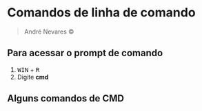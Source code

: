 # Comandos de linha de comando 
> André Nevares &copy;  
## Para acessar o prompt de comando
1. <kbd>WIN</kbd> + <kbd>R</kbd>
2. Digite __cmd__

## Alguns comandos de CMD
